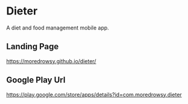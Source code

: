 # Dieter

A diet and food management mobile app.

## Landing Page

<https://moredrowsy.github.io/dieter/>

## Google Play Url

<https://play.google.com/store/apps/details?id=com.moredrowsy.dieter>

